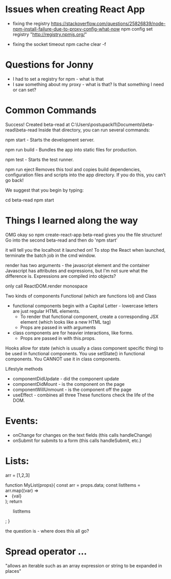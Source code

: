 # Issues when creating React App

- fixing the registry
  https://stackoverflow.com/questions/25826839/node-npm-install-failure-due-to-proxy-config-what-now
  npm config set registry "http://registry.npmjs.org/"

- fixing the socket timeout
  npm cache clear -f

# Questions for Jonny

- I had to set a registry for npm - what is that
- I saw something about my proxy - what is that? Is that something I need or can set?

# Common Commands

Success! Created beta-read at C:\Users\postupackl1\Documents\beta-read\beta-read
Inside that directory, you can run several commands:

npm start - Starts the development server.

npm run build - Bundles the app into static files for production.

npm test - Starts the test runner.

npm run eject
Removes this tool and copies build dependencies, configuration files
and scripts into the app directory. If you do this, you can’t go back!

We suggest that you begin by typing:

cd beta-read
npm start

# Things I learned along the way

OMG okay so npm create-react-app beta-read gives you the file structure!
Go into the second beta-read and then do
'npm start'

it will tell you the localhost it launched on!
To stop the React when launched, terminate the batch job in the cmd window.

render has two arguments - the javascript element and the container
Javascript has attributes and expressions, but I'm not sure what the difference is.
Expressions are compiled into objects?

only call ReactDOM.render monospace

Two kinds of components Functional (which are functions lol) and Class

- functional components begin with a Capital Letter - lowercase letters are just regular HTML elements.
  - To render that functional component, create a corresponding JSX element (which looks like a new HTML tag)
  - Props are passed in with arguments
- class components are for heavier interactions, like forms.
  - Props are passed in with this.props.<whatever>

Hooks allow for state (which is usually a class component specific thing) to be used in functional components.
You use setState() in functional components. You CANNOT use it in class components.

Lifestyle methods

- componentDidUpdate - did the component update
- componentDidMount - is the component on the page
- componentWillUnmount - is the component off the page
- useEffect - combines all three
  These functions check the life of the DOM.

# Events:

- onChange for changes on the text fields (this calls handleChange)
- onSubmit for submits to a form (this calls handleSubmit, etc.)

# Lists:

arr = [1,2,3]

<MyList data={arr} />
function MyList(props){
const arr = props.data;
const listItems = arr.map((var) => <li>{val}</li>);
return <ul>listItems</ul>;
}

the question is - where does this all go?

# Spread operator ...

"allows an iterable such as an array expression or string to be expanded in places"
